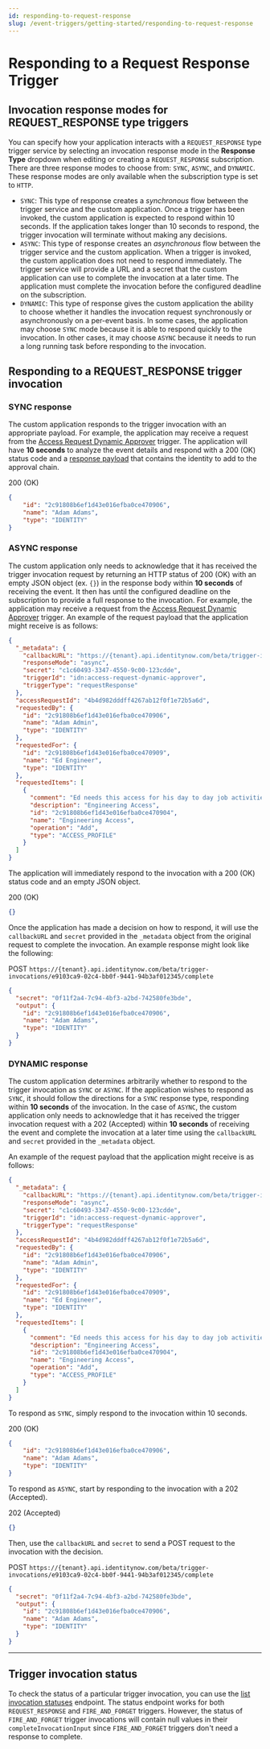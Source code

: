 ```yaml
---
id: responding-to-request-response
slug: /event-triggers/getting-started/responding-to-request-response
---
```


# Responding to a Request Response Trigger

## Invocation response modes for REQUEST_RESPONSE type triggers

You can specify how your application interacts with a `REQUEST_RESPONSE` type trigger service by selecting an invocation response mode in the **Response Type** dropdown when editing or creating a `REQUEST_RESPONSE` subscription. There are three response modes to choose from: `SYNC`, `ASYNC`, and `DYNAMIC`.  These response modes are only available when the subscription type is set to `HTTP`.

- `SYNC`: This type of response creates a *synchronous* flow between the trigger service and the custom application. Once a trigger has been invoked, the custom application is expected to respond within 10 seconds. If the application takes longer than 10 seconds to respond, the trigger invocation will terminate without making any decisions.
- `ASYNC`: This type of response creates an *asynchronous* flow between the trigger service and the custom application. When a trigger is invoked, the custom application does not need to respond immediately. The trigger service will provide a URL and a secret that the custom application can use to complete the invocation at a later time.  The application must complete the invocation before the configured deadline on the subscription.
- `DYNAMIC`: This type of response gives the custom application the ability to choose whether it handles the invocation request synchronously or asynchronously on a per-event basis. In some cases, the application may choose `SYNC` mode because it is able to respond quickly to the invocation. In other cases, it may choose `ASYNC` because it needs to run a long running task before responding to the invocation.

## Responding to a REQUEST_RESPONSE trigger invocation

### SYNC response

The custom application responds to the trigger invocation with an appropriate payload.  For example, the application may receive a request from the [Access Request Dynamic Approver](https://developer.sailpoint.com/apis/beta/#tag/Event-Trigger-Models) trigger.  The application will have **10 seconds** to analyze the event details and respond with a 200 (OK) status code and a [response payload](https://developer.sailpoint.com/apis/beta/#section/Access-Request-Dynamic-Approver-Event-Trigger-Input) that contains the identity to add to the approval chain.

200 (OK)

```json
{
    "id": "2c91808b6ef1d43e016efba0ce470906",
    "name": "Adam Adams",
    "type": "IDENTITY"
}
```

### ASYNC response

The custom application only needs to acknowledge that it has received the trigger invocation request by returning an HTTP status of 200 (OK) with an empty JSON object (ex. `{}`) in the response body within **10 seconds** of receiving the event.  It then has until the configured deadline on the subscription to provide a full response to the invocation.  For example, the application may receive a request from the [Access Request Dynamic Approver](https://developer.sailpoint.com/apis/beta/#tag/Event-Trigger-Models) trigger.  An example of the request payload that the application might receive is as follows:

```json
{
  "_metadata": {
    "callbackURL": "https://{tenant}.api.identitynow.com/beta/trigger-invocations/e9103ca9-02c4-bb0f-9441-94b3af012345/complete",
    "responseMode": "async",
    "secret": "c1c60493-3347-4550-9c00-123cdde",
    "triggerId": "idn:access-request-dynamic-approver",
    "triggerType": "requestResponse"
  },
  "accessRequestId": "4b4d982dddff4267ab12f0f1e72b5a6d",
  "requestedBy": {
    "id": "2c91808b6ef1d43e016efba0ce470906",
    "name": "Adam Admin",
    "type": "IDENTITY"
  },
  "requestedFor": {
    "id": "2c91808b6ef1d43e016efba0ce470909",
    "name": "Ed Engineer",
    "type": "IDENTITY"
  },
  "requestedItems": [
    {
      "comment": "Ed needs this access for his day to day job activities",
      "description": "Engineering Access",
      "id": "2c91808b6ef1d43e016efba0ce470904",
      "name": "Engineering Access",
      "operation": "Add",
      "type": "ACCESS_PROFILE"
    }
  ]
}
```

The application will immediately respond to the invocation with a 200 (OK) status code and an empty JSON object.  

200 (OK)

```json
{}
```

Once the application has made a decision on how to respond, it will use the `callbackURL` and `secret` provided in the `_metadata` object from the original request to complete the invocation.  An example response might look like the following:

POST `https://{tenant}.api.identitynow.com/beta/trigger-invocations/e9103ca9-02c4-bb0f-9441-94b3af012345/complete`

```json
{
  "secret": "0f11f2a4-7c94-4bf3-a2bd-742580fe3bde",
  "output": {
    "id": "2c91808b6ef1d43e016efba0ce470906",
    "name": "Adam Adams",
    "type": "IDENTITY"
  }
}
```

### DYNAMIC response

The custom application determines arbitrarily whether to respond to the trigger invocation as `SYNC` or `ASYNC`. If the application wishes to respond as `SYNC`, it should follow the directions for a `SYNC` response type, responding within **10 seconds** of the invocation.  In the case of `ASYNC`, the custom application only needs to acknowledge that it has received the trigger invocation request with a 202 (Accepted) within **10 seconds** of receiving the event and complete the invocation at a later time using the `callbackURL` and `secret` provided in the `_metadata` object.

An example of the request payload that the application might receive is as follows:

```json
{
  "_metadata": {
    "callbackURL": "https://{tenant}.api.identitynow.com/beta/trigger-invocations/e9103ca9-02c4-bb0f-9441-94b3af012345/complete",
    "responseMode": "async",
    "secret": "c1c60493-3347-4550-9c00-123cdde",
    "triggerId": "idn:access-request-dynamic-approver",
    "triggerType": "requestResponse"
  },
  "accessRequestId": "4b4d982dddff4267ab12f0f1e72b5a6d",
  "requestedBy": {
    "id": "2c91808b6ef1d43e016efba0ce470906",
    "name": "Adam Admin",
    "type": "IDENTITY"
  },
  "requestedFor": {
    "id": "2c91808b6ef1d43e016efba0ce470909",
    "name": "Ed Engineer",
    "type": "IDENTITY"
  },
  "requestedItems": [
    {
      "comment": "Ed needs this access for his day to day job activities",
      "description": "Engineering Access",
      "id": "2c91808b6ef1d43e016efba0ce470904",
      "name": "Engineering Access",
      "operation": "Add",
      "type": "ACCESS_PROFILE"
    }
  ]
}
```

To respond as `SYNC`, simply respond to the invocation within 10 seconds.

200 (OK)

```json
{
    "id": "2c91808b6ef1d43e016efba0ce470906",
    "name": "Adam Adams",
    "type": "IDENTITY"
}
```

To respond as `ASYNC`, start by responding to the invocation with a 202 (Accepted).

202 (Accepted)

```json
{}
```

Then, use the `callbackURL` and `secret` to send a POST request to the invocation with the decision.

POST `https://{tenant}.api.identitynow.com/beta/trigger-invocations/e9103ca9-02c4-bb0f-9441-94b3af012345/complete`

```json
{
  "secret": "0f11f2a4-7c94-4bf3-a2bd-742580fe3bde",
  "output": {
    "id": "2c91808b6ef1d43e016efba0ce470906",
    "name": "Adam Adams",
    "type": "IDENTITY"
  }
}
```

---

## Trigger invocation status

To check the status of a particular trigger invocation, you can use the [list invocation statuses](https://developer.sailpoint.com/apis/beta/#operation/listInvocationStatus) endpoint.  The status endpoint works for both `REQUEST_RESPONSE` and `FIRE_AND_FORGET` triggers. However, the status of `FIRE_AND_FORGET` trigger invocations will contain null values in their `completeInvocationInput` since `FIRE_AND_FORGET` triggers don't need a response to complete.